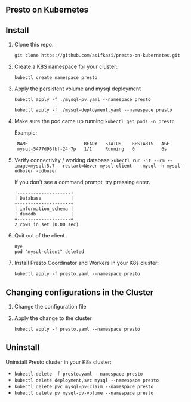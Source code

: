 ## Presto on Kubernetes

## Install

1. Clone this repo:

   `git clone https://github.com/asifkazi/presto-on-kubernetes.git`

2. Create a K8S namespace for your cluster:

   `kubectl create namespace presto`

3. Apply the persistent volume and mysql deployment 

   `kubectl apply -f ./mysql-pv.yaml --namespace presto`
   
   `kubectl apply -f ./mysql-deployment.yaml --namespace presto`

4. Make sure the pod came up running
   `kubectl get pods -n presto`
    
   Example:

   ```kubectl get pods -n default
    NAME                     READY   STATUS    RESTARTS   AGE
    mysql-5477d96fbf-24r7p   1/1     Running   0          6s

5. Verify connectivity / working database
   `kubectl run -it --rm --image=mysql:5.7 --restart=Never mysql-client -- mysql -h mysql -udbuser -pdbuser`

    If you don't see a command prompt, try pressing enter.

    ```mysql> show databases;
    +--------------------+
    | Database           |
    +--------------------+
    | information_schema |
    | demodb             |
    +--------------------+
    2 rows in set (0.00 sec)

6. Quit out of the client
    ```mysql> exit
    Bye
    pod "mysql-client" deleted

7. Install Presto Coordinator and Workers in your K8s cluster:

   `kubectl apply -f presto.yaml --namespace presto`

## Changing configurations in the Cluster

1. Change the configuration file

2. Apply the change to the cluster

   `kubectl apply -f presto.yaml --namespace presto`

## Uninstall

Uninstall Presto cluster in your K8s cluster:

* `kubectl delete -f presto.yaml --namespace presto`
* `kubectl delete deployment,svc mysql --namespace presto`
* `kubectl delete pvc mysql-pv-claim --namespace presto`
* `kubectl delete pv mysql-pv-volume --namespace presto`
